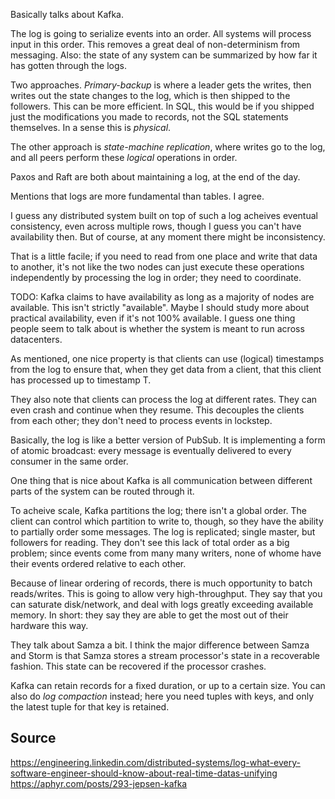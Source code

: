 Basically talks about Kafka.

The log is going to serialize events into an order. All systems will
process input in this order. This removes a great deal of
non-determinism from messaging. Also: the state of any system can be
summarized by how far it has gotten through the logs.

Two approaches. *Primary-backup* is where a leader gets the writes,
then writes out the state changes to the log, which is then shipped to
the followers. This can be more efficient. In SQL, this would be if
you shipped just the modifications you made to records, not the SQL
statements themselves. In a sense this is *physical*.

The other approach is *state-machine replication*, where writes go to
the log, and all peers perform these *logical* operations in order.

Paxos and Raft are both about maintaining a log, at the end of the
day.

Mentions that logs are more fundamental than tables. I agree.

I guess any distributed system built on top of such a log acheives
eventual consistency, even across multiple rows, though I guess you
can't have availability then. But of course, at any moment there might
be inconsistency.

That is a little facile; if you need to read from one place and write
that data to another, it's not like the two nodes can just execute
these operations independently by processing the log in order; they
need to coordinate.

TODO: Kafka claims to have availability as long as a majority of nodes
are available. This isn't strictly "available". Maybe I should study
more about practical availability, even if it's not 100% available. I
guess one thing people seem to talk about is whether the system is
meant to run across datacenters.

As mentioned, one nice property is that clients can use (logical)
timestamps from the log to ensure that, when they get data from a
client, that this client has processed up to timestamp T.

They also note that clients can process the log at different
rates. They can even crash and continue when they resume. This
decouples the clients from each other; they don't need to process
events in lockstep.

Basically, the log is like a better version of PubSub. It is
implementing a form of atomic broadcast: every message is eventually
delivered to every consumer in the same order.

One thing that is nice about Kafka is all communication between
different parts of the system can be routed through it.

To acheive scale, Kafka partitions the log; there isn't a global
order. The client can control which partition to write to, though, so
they have the ability to partially order some messages. The log is
replicated; single master, but followers for reading. They don't see
this lack of total order as a big problem; since events come from many
many writers, none of whome have their events ordered relative to each
other.

Because of linear ordering of records, there is much opportunity to
batch reads/writes. This is going to allow very high-throughput. They
say that you can saturate disk/network, and deal with logs greatly
exceeding available memory. In short: they say they are able to get
the most out of their hardware this way.

They talk about Samza a bit. I think the major difference between
Samza and Storm is that Samza stores a stream processor's state in a
recoverable fashion. This state can be recovered if the processor
crashes.

Kafka can retain records for a fixed duration, or up to a certain
size. You can also do *log compaction* instead; here you need tuples
with keys, and only the latest tuple for that key is retained.

## Source

https://engineering.linkedin.com/distributed-systems/log-what-every-software-engineer-should-know-about-real-time-datas-unifying
https://aphyr.com/posts/293-jepsen-kafka
